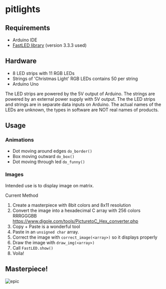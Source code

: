 # pitlights

## Requirements
- Arduino IDE
- [FastLED library](https://github.com/fastled/fastled)
 (version 3.3.3 used)

## Hardware

- 8 LED strips with 11 RGB LEDs
- Strings of 'Christmas Light' RGB LEDs contains 50 per string
- Arduino Uno

The LED strips are powered by the 5V output of Arduino. 
The strings are powered by an external power supply with 5V output.
The the LED strips and strings are in separate data inputs on Arduino.
The actual names of the LEDs are unknown, the types in software are NOT real names of products.

## Usage

### Animations

- Dot moving around edges `do_border()`
- Box moving outward `do_box()`
- Dot moving through led `do_funny()`

### Images

Intended use is to display image on matrix.

Current Method

1. Create a masterpiece with 8bit colors and 8x11 resolution
2. Convert the image into a hexadecimal C array with 256 colors RRRGGGBB https://www.digole.com/tools/PicturetoC_Hex_converter.php
3. Copy + Paste is a wonderful tool
4. Paste in an `unsigned char` array.
5. Correct the image with `correct_image(<array>)` so it displays properly
6. Draw the image with `draw_img(<array>)` 
7. Call `FastLED.show()`
8. Voila!

## Masterpiece!
![epic](https://i.imgur.com/AKG0zgr.png "Our epic creation")
